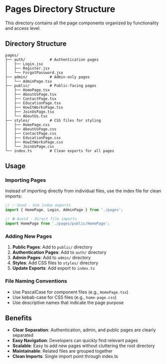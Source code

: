 # Pages Directory Structure

This directory contains all the page components organized by functionality and access level.

## Directory Structure

```
pages/
├── auth/           # Authentication pages
│   ├── Login.jsx
│   ├── Register.jsx
│   └── ForgotPassword.jsx
├── admin/          # Admin-only pages
│   └── AdminPage.tsx
├── public/         # Public-facing pages
│   ├── HomePage.tsx
│   ├── AboutUsPage.tsx
│   ├── ContactPage.tsx
│   ├── EducationPage.tsx
│   ├── HowItWorksPage.tsx
│   ├── JoinUsPage.tsx
│   └── AboutUs.tsx
├── styles/         # CSS files for styling
│   ├── HomePage.css
│   ├── AboutUsPage.css
│   ├── ContactPage.css
│   ├── EducationPage.css
│   ├── HowItWorksPage.css
│   └── JoinUsPage.css
└── index.ts        # Clean exports for all pages
```

## Usage

### Importing Pages

Instead of importing directly from individual files, use the index file for clean imports:

```typescript
// ✅ Good - Use index exports
import { HomePage, Login, AdminPage } from './pages';

// ❌ Avoid - Direct file imports
import HomePage from './pages/public/HomePage';
```

### Adding New Pages

1. **Public Pages**: Add to `public/` directory
2. **Authentication Pages**: Add to `auth/` directory  
3. **Admin Pages**: Add to `admin/` directory
4. **Styles**: Add CSS files to `styles/` directory
5. **Update Exports**: Add export to `index.ts`

### File Naming Conventions

- Use PascalCase for component files (e.g., `HomePage.tsx`)
- Use kebab-case for CSS files (e.g., `home-page.css`)
- Use descriptive names that indicate the page purpose

## Benefits

- **Clear Separation**: Authentication, admin, and public pages are clearly separated
- **Easy Navigation**: Developers can quickly find relevant pages
- **Scalable**: Easy to add new pages without cluttering the root directory
- **Maintainable**: Related files are grouped together
- **Clean Imports**: Single import point through index.ts 